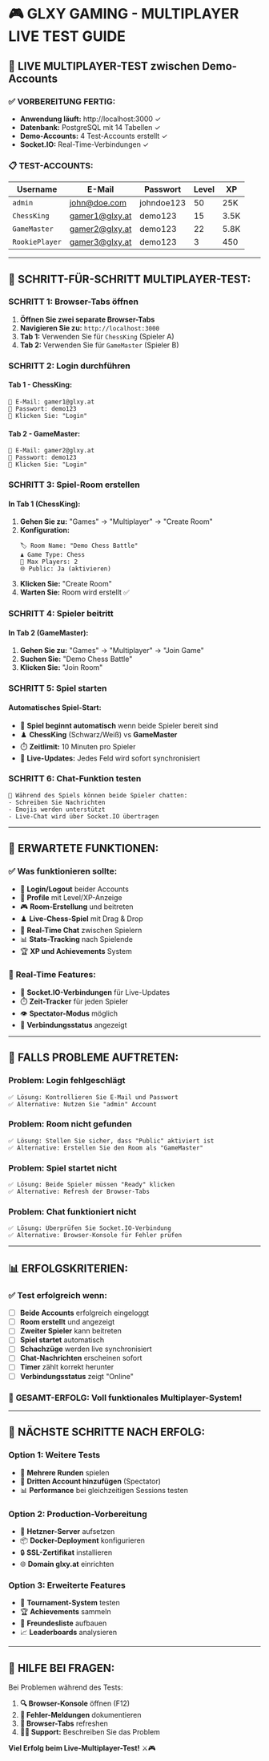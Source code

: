 # 🎮 GLXY GAMING - MULTIPLAYER LIVE TEST GUIDE

## 🎯 LIVE MULTIPLAYER-TEST zwischen Demo-Accounts

### ✅ VORBEREITUNG FERTIG:
- **Anwendung läuft:** http://localhost:3000 ✓
- **Datenbank:** PostgreSQL mit 14 Tabellen ✓
- **Demo-Accounts:** 4 Test-Accounts erstellt ✓
- **Socket.IO:** Real-Time-Verbindungen ✓

### 📋 TEST-ACCOUNTS:

| Username | E-Mail | Passwort | Level | XP |
|----------|--------|----------|-------|----|
| `admin` | john@doe.com | johndoe123 | 50 | 25K |
| `ChessKing` | gamer1@glxy.at | demo123 | 15 | 3.5K |
| `GameMaster` | gamer2@glxy.at | demo123 | 22 | 5.8K |
| `RookiePlayer` | gamer3@glxy.at | demo123 | 3 | 450 |

---

## 🚀 SCHRITT-FÜR-SCHRITT MULTIPLAYER-TEST:

### **SCHRITT 1: Browser-Tabs öffnen**
1. **Öffnen Sie zwei separate Browser-Tabs**
2. **Navigieren Sie zu:** `http://localhost:3000`
3. **Tab 1:** Verwenden Sie für `ChessKing` (Spieler A)
4. **Tab 2:** Verwenden Sie für `GameMaster` (Spieler B)

### **SCHRITT 2: Login durchführen**
#### **Tab 1 - ChessKing:**
```
📧 E-Mail: gamer1@glxy.at
🔑 Passwort: demo123
🎯 Klicken Sie: "Login"
```

#### **Tab 2 - GameMaster:**
```
📧 E-Mail: gamer2@glxy.at
🔑 Passwort: demo123
🎯 Klicken Sie: "Login"
```

### **SCHRITT 3: Spiel-Room erstellen**
#### **In Tab 1 (ChessKing):**
1. **Gehen Sie zu:** "Games" → "Multiplayer" → "Create Room"
2. **Konfiguration:**
   ```
   🏷️ Room Name: "Demo Chess Battle"
   ♟️ Game Type: Chess
   👥 Max Players: 2
   🌐 Public: Ja (aktivieren)
   ```
3. **Klicken Sie:** "Create Room"
4. **Warten Sie:** Room wird erstellt ✅

### **SCHRITT 4: Spieler beitritt**
#### **In Tab 2 (GameMaster):**
1. **Gehen Sie zu:** "Games" → "Multiplayer" → "Join Game"
2. **Suchen Sie:** "Demo Chess Battle"
3. **Klicken Sie:** "Join Room"

### **SCHRITT 5: Spiel starten**
#### **Automatisches Spiel-Start:**
- 🎯 **Spiel beginnt automatisch** wenn beide Spieler bereit sind
- ♟️ **ChessKing** (Schwarz/Weiß) vs **GameMaster**
- ⏱️ **Zeitlimit:** 10 Minuten pro Spieler
- 🔄 **Live-Updates:** Jedes Feld wird sofort synchronisiert

### **SCHRITT 6: Chat-Funktion testen**
```
💬 Während des Spiels können beide Spieler chatten:
- Schreiben Sie Nachrichten
- Emojis werden unterstützt
- Live-Chat wird über Socket.IO übertragen
```

---

## 🎯 ERWARTETE FUNKTIONEN:

### ✅ **Was funktionieren sollte:**
- 🔐 **Login/Logout** beider Accounts
- 👤 **Profile** mit Level/XP-Anzeige
- 🎮 **Room-Erstellung** und beitreten
- ♟️ **Live-Chess-Spiel** mit Drag & Drop
- 💬 **Real-Time Chat** zwischen Spielern
- 📊 **Stats-Tracking** nach Spielende
- 🏆 **XP und Achievements** System

### 🔄 **Real-Time Features:**
- 🎯 **Socket.IO-Verbindungen** für Live-Updates
- ⏱️ **Zeit-Tracker** für jeden Spieler
- 👁️ **Spectator-Modus** möglich
- 📡 **Verbindungsstatus** angezeigt

---

## 🐛 FALLS PROBLEME AUFTRETEN:

### **Problem: Login fehlgeschlägt**
```
✅ Lösung: Kontrollieren Sie E-Mail und Passwort
✅ Alternative: Nutzen Sie "admin" Account
```

### **Problem: Room nicht gefunden**
```
✅ Lösung: Stellen Sie sicher, dass "Public" aktiviert ist
✅ Alternative: Erstellen Sie den Room als "GameMaster"
```

### **Problem: Spiel startet nicht**
```
✅ Lösung: Beide Spieler müssen "Ready" klicken
✅ Alternative: Refresh der Browser-Tabs
```

### **Problem: Chat funktioniert nicht**
```
✅ Lösung: Überprüfen Sie Socket.IO-Verbindung
✅ Alternative: Browser-Konsole für Fehler prüfen
```

---

## 📊 **ERFOLGSKRITERIEN:**

### ✅ **Test erfolgreich wenn:**
- [ ] **Beide Accounts** erfolgreich eingeloggt
- [ ] **Room erstellt** und angezeigt
- [ ] **Zweiter Spieler** kann beitreten
- [ ] **Spiel startet** automatisch
- [ ] **Schachzüge** werden live synchronisiert
- [ ] **Chat-Nachrichten** erscheinen sofort
- [ ] **Timer** zählt korrekt herunter
- [ ] **Verbindungsstatus** zeigt "Online"

### 🎉 **GESAMT-ERFOLG: Voll funktionales Multiplayer-System!**

---

## 🚀 **NÄCHSTE SCHRITTE NACH ERFOLG:**

### **Option 1: Weitere Tests**
- 🔄 **Mehrere Runden** spielen
- 👥 **Dritten Account hinzufügen** (Spectator)
- 📊 **Performance** bei gleichzeitigen Sessions testen

### **Option 2: Production-Vorbereitung**
- 🔧 **Hetzner-Server** aufsetzen
- 📦 **Docker-Deployment** konfigurieren
- 🔒 **SSL-Zertifikat** installieren
- 🌐 **Domain glxy.at** einrichten

### **Option 3: Erweiterte Features**
- 🎯 **Tournament-System** testen
- 🏆 **Achievements** sammeln
- 👥 **Freundesliste** aufbauen
- 📈 **Leaderboards** analysieren

---

## 💬 **HILFE BEI FRAGEN:**

Bei Problemen während des Tests:
1. **🔍 Browser-Konsole** öffnen (F12)
2. **📝 Fehler-Meldungen** dokumentieren
3. **🔄 Browser-Tabs** refreshen
4. **👨‍💻 Support:** Beschreiben Sie das Problem

**Viel Erfolg beim Live-Multiplayer-Test!** ⚔️🎮
